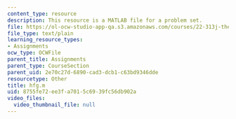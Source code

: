 ```yaml
---
content_type: resource
description: This resource is a MATLAB file for a problem set.
file: https://ol-ocw-studio-app-qa.s3.amazonaws.com/courses/22-313j-thermal-hydraulics-in-power-technology-spring-2007/8755fe72ee3fa7015c6939fc56db902a_hfg.m
file_type: text/plain
learning_resource_types:
- Assignments
ocw_type: OCWFile
parent_title: Assignments
parent_type: CourseSection
parent_uid: 2e70c27d-6890-cad3-dcb1-c63bd9346dde
resourcetype: Other
title: hfg.m
uid: 8755fe72-ee3f-a701-5c69-39fc56db902a
video_files:
  video_thumbnail_file: null
---
```

